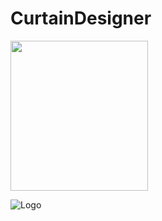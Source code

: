 # CurtainDesigner

<p>
    <img src="AlienOld/CurtainDesignerImgs/CurtainDesigner1.jpg" width="220" height="240" />
</p>

![Logo](urtainDesignerImgs/CurtainDesigner1.jpg)

